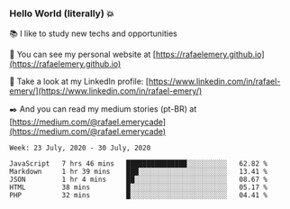 ### Hello World (literally) :boom:
 
 :books:  I like to study new techs and opportunities
 
 :rocket:  You can see my personal website at [https://rafaelemery.github.io](https://rafaelemery.github.io)
 
 :busts_in_silhouette:  Take a look at my LinkedIn profile: [https://www.linkedin.com/in/rafael-emery/](https://www.linkedin.com/in/rafael-emery/)
 
 :black_nib:  And you can read my medium stories (pt-BR) at [https://medium.com/@rafael.emerycade](https://medium.com/@rafael.emerycade)

<!--START_SECTION:waka-->
```text
Week: 23 July, 2020 - 30 July, 2020

JavaScript   7 hrs 46 mins   ███████████████░░░░░░░░░░   62.82 % 
Markdown     1 hr 39 mins    ███░░░░░░░░░░░░░░░░░░░░░░   13.41 % 
JSON         1 hr 4 mins     ██░░░░░░░░░░░░░░░░░░░░░░░   08.67 % 
HTML         38 mins         █░░░░░░░░░░░░░░░░░░░░░░░░   05.17 % 
PHP          32 mins         █░░░░░░░░░░░░░░░░░░░░░░░░   04.41 %
```
<!--END_SECTION:waka-->
